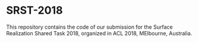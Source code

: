 # SRST-2018
This repository contains the code of our submission for the Surface Realization Shared Task 2018, organized in ACL 2018, MElbourne, Australia.
